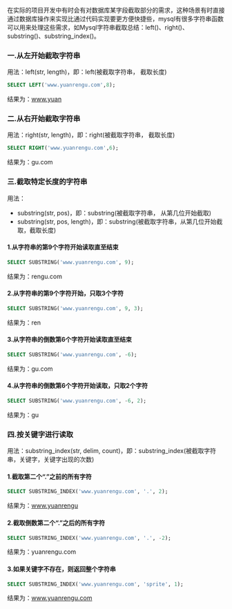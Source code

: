 在实际的项目开发中有时会有对数据库某字段截取部分的需求，这种场景有时直接通过数据库操作来实现比通过代码实现要更方便快捷些，mysql有很多字符串函数可以用来处理这些需求，如Mysql字符串截取总结：left()、right()、substring()、substring_index()。

### 一.从**左**开始截取字符串

用法：left(str, length)，即：left(被截取字符串， 截取长度)

```sql
SELECT LEFT('www.yuanrengu.com',8);
```
结果为：www.yuan

### 二.从**右**开始截取字符串

用法：right(str, length)，即：right(被截取字符串， 截取长度)

```sql
SELECT RIGHT('www.yuanrengu.com',6);
```
结果为：gu.com

### 三.截取**特定长度**的字符串

用法：

- substring(str, pos)，即：substring(被截取字符串， 从第几位开始截取)
- substring(str, pos, length)，即：substring(被截取字符串，从第几位开始截取，截取长度)

#### 1.从字符串的第9个字符开始读取直至结束
```sql
SELECT SUBSTRING('www.yuanrengu.com', 9);
```
结果为：rengu.com

#### 2.从字符串的第9个字符开始，只取3个字符

```sql
SELECT SUBSTRING('www.yuanrengu.com', 9, 3);
```
结果为：ren
#### 3.从字符串的倒数第6个字符开始读取直至结束

```sql
SELECT SUBSTRING('www.yuanrengu.com', -6);
```
结果为：gu.com

#### 4.从字符串的倒数第6个字符开始读取，只取2个字符

```sql
SELECT SUBSTRING('www.yuanrengu.com', -6, 2);
```
结果为：gu

### 四.按关键字进行读取

用法：substring_index(str, delim, count)，即：substring_index(被截取字符串，关键字，关键字出现的次数)

#### 1.截取第二个“.”之**前**的所有字符

```sql
SELECT SUBSTRING_INDEX('www.yuanrengu.com', '.', 2);
```
结果为：www.yuanrengu

#### 2.截取倒数第二个“.”之**后**的所有字符

```sql
SELECT SUBSTRING_INDEX('www.yuanrengu.com', '.', -2);
```
结果为：yuanrengu.com


#### 3.如果关键字不存在，则返回整个字符串

```sql
SELECT SUBSTRING_INDEX('www.yuanrengu.com', 'sprite', 1);
```
结果为：www.yuanrengu.com
